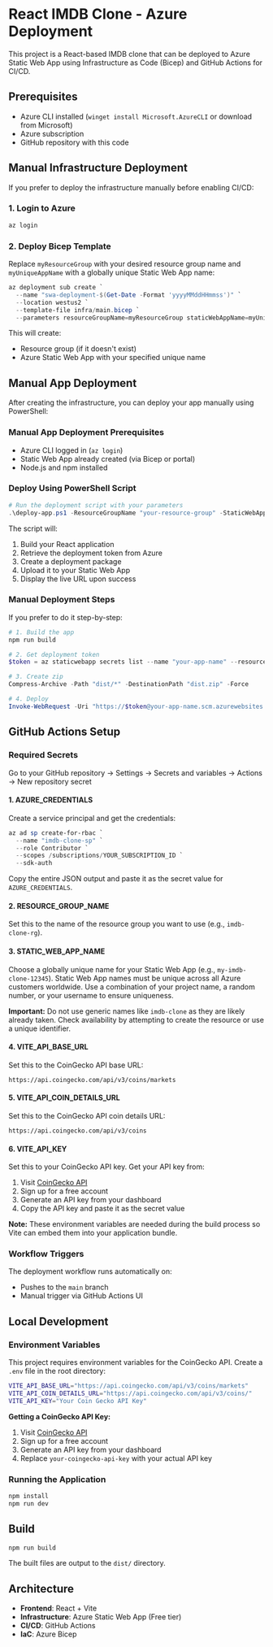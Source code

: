 # React IMDB Clone - Azure Deployment

This project is a React-based IMDB clone that can be deployed to Azure Static Web App using Infrastructure as Code (Bicep) and GitHub Actions for CI/CD.

## Prerequisites

- Azure CLI installed (`winget install Microsoft.AzureCLI` or download from Microsoft)
- Azure subscription
- GitHub repository with this code

## Manual Infrastructure Deployment

If you prefer to deploy the infrastructure manually before enabling CI/CD:

### 1. Login to Azure

```powershell
az login
```

### 2. Deploy Bicep Template

Replace `myResourceGroup` with your desired resource group name and `myUniqueAppName` with a globally unique Static Web App name:

```powershell
az deployment sub create `
  --name "swa-deployment-$(Get-Date -Format 'yyyyMMddHHmmss')" `
  --location westus2 `
  --template-file infra/main.bicep `
  --parameters resourceGroupName=myResourceGroup staticWebAppName=myUniqueAppName
```

This will create:

- Resource group (if it doesn't exist)
- Azure Static Web App with your specified unique name

## Manual App Deployment

After creating the infrastructure, you can deploy your app manually using PowerShell:

### Manual App Deployment Prerequisites

- Azure CLI logged in (`az login`)
- Static Web App already created (via Bicep or portal)
- Node.js and npm installed

### Deploy Using PowerShell Script

```powershell
# Run the deployment script with your parameters
.\deploy-app.ps1 -ResourceGroupName "your-resource-group" -StaticWebAppName "your-unique-app-name"
```

The script will:

1. Build your React application
2. Retrieve the deployment token from Azure
3. Create a deployment package
4. Upload it to your Static Web App
5. Display the live URL upon success

### Manual Deployment Steps

If you prefer to do it step-by-step:

```powershell
# 1. Build the app
npm run build

# 2. Get deployment token
$token = az staticwebapp secrets list --name "your-app-name" --resource-group "your-rg" --query "properties.apiKey" -o tsv

# 3. Create zip
Compress-Archive -Path "dist/*" -DestinationPath "dist.zip" -Force

# 4. Deploy
Invoke-WebRequest -Uri "https://$token@your-app-name.scm.azurewebsites.net/api/zipdeploy" -Method POST -InFile "dist.zip" -ContentType "application/zip"
```

## GitHub Actions Setup

### Required Secrets

Go to your GitHub repository → Settings → Secrets and variables → Actions → New repository secret

#### 1. AZURE_CREDENTIALS

Create a service principal and get the credentials:

```powershell
az ad sp create-for-rbac `
  --name "imdb-clone-sp" `
  --role Contributor `
  --scopes /subscriptions/YOUR_SUBSCRIPTION_ID `
  --sdk-auth
```

Copy the entire JSON output and paste it as the secret value for `AZURE_CREDENTIALS`.

#### 2. RESOURCE_GROUP_NAME

Set this to the name of the resource group you want to use (e.g., `imdb-clone-rg`).

#### 3. STATIC_WEB_APP_NAME

Choose a globally unique name for your Static Web App (e.g., `my-imdb-clone-12345`). Static Web App names must be unique across all Azure customers worldwide. Use a combination of your project name, a random number, or your username to ensure uniqueness.

**Important:** Do not use generic names like `imdb-clone` as they are likely already taken. Check availability by attempting to create the resource or use a unique identifier.

#### 4. VITE_API_BASE_URL

Set this to the CoinGecko API base URL:

```text
https://api.coingecko.com/api/v3/coins/markets
```

#### 5. VITE_API_COIN_DETAILS_URL

Set this to the CoinGecko API coin details URL:

```text
https://api.coingecko.com/api/v3/coins
```

#### 6. VITE_API_KEY

Set this to your CoinGecko API key. Get your API key from:

1. Visit [CoinGecko API](https://www.coingecko.com/en/api)
2. Sign up for a free account
3. Generate an API key from your dashboard
4. Copy the API key and paste it as the secret value

**Note:** These environment variables are needed during the build process so Vite can embed them into your application bundle.

### Workflow Triggers

The deployment workflow runs automatically on:

- Pushes to the `main` branch
- Manual trigger via GitHub Actions UI

## Local Development

### Environment Variables

This project requires environment variables for the CoinGecko API. Create a `.env` file in the root directory:

```bash
VITE_API_BASE_URL="https://api.coingecko.com/api/v3/coins/markets"
VITE_API_COIN_DETAILS_URL="https://api.coingecko.com/api/v3/coins/"
VITE_API_KEY="Your Coin Gecko API Key"
```

**Getting a CoinGecko API Key:**

1. Visit [CoinGecko API](https://www.coingecko.com/en/api)
2. Sign up for a free account
3. Generate an API key from your dashboard
4. Replace `your-coingecko-api-key` with your actual API key

### Running the Application

```bash
npm install
npm run dev
```

## Build

```bash
npm run build
```

The built files are output to the `dist/` directory.

## Architecture

- **Frontend**: React + Vite
- **Infrastructure**: Azure Static Web App (Free tier)
- **CI/CD**: GitHub Actions
- **IaC**: Azure Bicep
